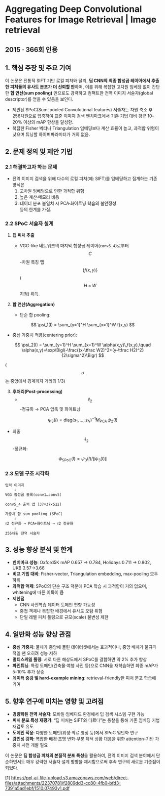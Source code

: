 # Aggregating Deep Convolutional Features for Image Retrieval | Image retrieval
##  2015 · 366회 인용
## 1. 핵심 주장 및 주요 기여
이 논문은 전통적 SIFT 기반 로컬 피처와 달리, **딥 CNN의 최종 합성곱 레이어에서 추출한 피처들의 유사도 분포가 더 신뢰할 만**하며, 이를 위해 복잡한 고차원 임베딩 없이 간단한 **합 연산(sum pooling)** 만으로도 강력하고 컴팩트한 전역 이미지 서술자(global descriptor)를 얻을 수 있음을 보인다.  
- 제안된 SPoC(Sum-pooled Convolutional features) 서술자는 차원 축소 후 256차원으로 압축하여 표준 이미지 검색 벤치마크에서 기존 기법 대비 평균 10–20% 이상의 mAP 향상을 달성함.  
- 복잡한 Fisher 벡터나 Triangulation 임베딩보다 계산 효율이 높고, 과적합 위험이 낮으며 튜닝할 하이퍼파라미터가 거의 없음.

## 2. 문제 정의 및 제안 기법

### 2.1 해결하고자 하는 문제
- 전역 이미지 검색을 위해 다수의 로컬 피처(예: SIFT)를 임베딩하고 집계하는 기존 방식은
  1) 고차원 임베딩으로 인한 과적합 위험  
  2) 높은 계산·메모리 비용  
  3) 데이터 분포 불일치 시 PCA·화이트닝 학습의 불안정성  
  등의 한계를 가짐.

### 2.2 SPoC 서술자 설계
1) **딥 피처 추출**  
   - VGG-like 네트워크의 마지막 합성곱 레이어(`conv5_4`)로부터 $$C$$-차원 특징 맵 $$\{f(x,y)\}$$ ($$H\times W$$ 지점) 획득.

2) **합 연산(Aggregation)**  
   - 단순 합 pooling:  
     
$$
       \psi_1(I) = \sum_{y=1}^H \sum_{x=1}^W f(x,y)
     $$
   
   - 중심 가중치 적용(centering prior):  
     
$$
       \psi_2(I) = \sum_{y=1}^H \sum_{x=1}^W \alpha(x,y)\,f(x,y),\quad
       \alpha(x,y)=\exp\Bigl(-\frac{(x-\tfrac W2)^2+(y-\tfrac H2)^2}{2\sigma^2}\Bigr)
     $$
     
($$\sigma$$는 중앙에서 경계까지 거리의 1/3)

3) **후처리(Post-processing)**  
   - $$\ell_2$$-정규화 → PCA 압축 및 화이트닝  
     
$$
       \psi_3(I)=\mathrm{diag}(s_1,\dots,s_N)^{-1} M_{\mathrm{PCA}}\,\psi_2(I)
     $$
   
   - 최종 $$\ell_2$$-정규화:  
     
$$\psi_{\mathrm{SPoC}}(I)=\psi_3(I)/\|\psi_3(I)\|$$

### 2.3 모델 구조 시각화
```text
입력 이미지
    ↓
VGG 합성곱 블록(conv1…conv5)
    ↓
conv5_4 출력 맵 (37×37×512)
    ↓
가중치 합 sum pooling (SPoC)
    ↓
ℓ2 정규화 → PCA+화이트닝 → ℓ2 정규화
    ↓
256차원 전역 서술자
```

## 3. 성능 향상 분석 및 한계
- **벤치마크 성능**: Oxford5K mAP 0.657 → 0.784, Holidays 0.711 → 0.802, UKB 3.57→3.66  
- **비교 기법 대비**: Fisher-vector, Triangulation embedding, max-pooling 모두 하회  
- **과적합 억제**: SPoC의 단순 구조 덕분에 PCA 학습 시 과적합이 거의 없으며, whitening에 따른 이득이 큼  
- **제한점**  
  - CNN 사전학습 데이터 도메인 편향 가능성  
  - 중첩 객체나 복잡한 배경에서 유사도 오탐 위험  
  - 단일 레벨 피처 풀링으로 규모(scale) 불변성 제한

## 4. 일반화 성능 향상 관점
- **중심 가중치**: 물체가 중앙에 몰린 데이터셋에서는 효과적이나, 중앙 배치가 불규칙적일 땐 오히려 성능 저하  
- **멀티스케일 풀링**: 서로 다른 해상도에서 SPoC를 결합하면 약 2% 추가 향상  
- **파인튜닝**: 특정 도메인(건축물·여행 사진 등)으로 CNN을 재학습하면 최종 mAP가 5–10% 추가 상승  
- **데이터 증강 및 hard-example mining**: retrieval-friendly한 피처 분포 학습에 기여

## 5. 향후 연구에 미치는 영향 및 고려점
- **경량화된 전역 서술자**: 모바일·임베디드 환경에서 딥 검색 시스템 구현 가능  
- **피처 분포 특성 재평가**: “딥 피처는 SIFT와 다르다”는 통찰을 통해 기존 임베딩 기법 재검토 유도  
- **도메인 적응**: 다양한 도메인(위성·의료 영상 등)에서 SPoC 일반화 연구  
- **강인성 강화**: 복잡한 배경·조명 변화·부분 폐색 상황 대응을 위한 attention-기반 가중치 사전 개발 필요  

이 논문은 **딥 합성곱 피처의 본질적 분포 특성**을 활용하여, 전역 이미지 검색 분야에서 단순하면서도 매우 강력한 서술자 설계 방향을 제시함으로써 후속 연구의 새로운 기준점이 되었다.

[1] https://ppl-ai-file-upload.s3.amazonaws.com/web/direct-files/attachments/22370781/f2809dd3-cc80-4fb0-bfd3-7391a5ad1ebf/1510.07493v1.pdf
